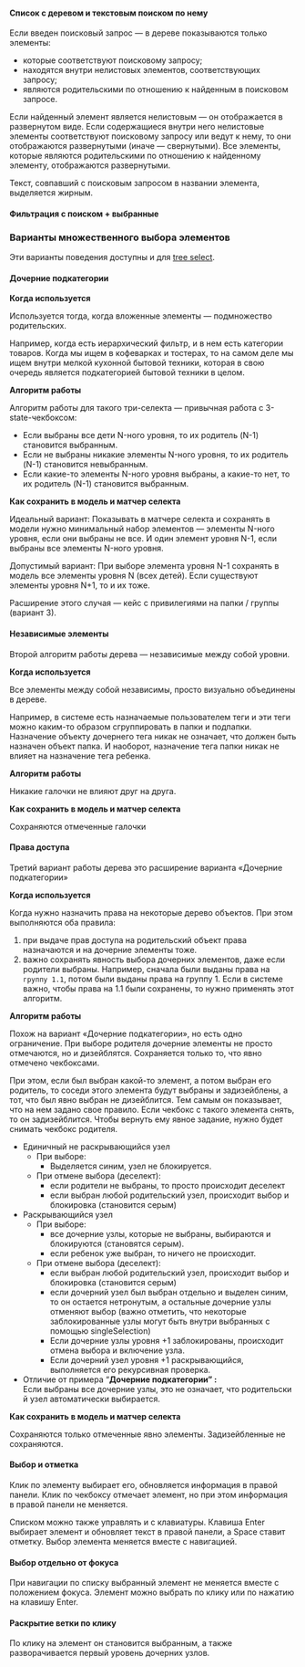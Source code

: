 #### Список с деревом и текстовым поиском по нему

Если введен поисковый запрос — в дереве показываются только элементы:

- которые соответствуют поисковому запросу;
- находятся внутри нелистовых элементов, соответствующих запросу;
- являются родительскими по отношению к найденным в поисковом запросе.

Если найденный элемент является нелистовым — он отображается в развернутом виде. Если содержащиеся внутри него нелистовые элементы соответствуют поисковому запросу или ведут к нему, то они отображаются развернутыми (иначе — свернутыми). Все элементы, которые являются родительскими по отношению к найденному элементу, отображаются развернутыми.

Текст, совпавший с поисковым запросом в названии элемента, выделяется жирным.

<!-- example(tree-custom-filtering) -->

#### Фильтрация с поиском + выбранные

<!-- example(tree-checked-filtering) -->

### Варианты множественного выбора элементов

Эти варианты поведения доступны и для [tree select](/ru/components/tree-select).

#### Дочерние подкатегории

**Когда используется**

Используется тогда, когда вложенные элементы — подмножество родительских.

Например, когда есть иерархический фильтр, и в нем есть категории товаров. Когда мы ищем в кофеварках и тостерах, то на самом деле мы ищем внутри мелкой кухонной бытовой техники, которая в свою очередь является подкатегорией бытовой техники в целом.

**Алгоритм работы**

<!-- cspell:ignore -ного -->

Алгоритм работы для такого три-селекта — привычная работа с 3-state-чекбоксом:

- Если выбраны все дети N-ного уровня, то их родитель (N-1) становится выбранным.
- Если не выбраны никакие элементы N-ного уровня, то их родитель (N-1) становится невыбранным.
- Если какие-то элементы N-ного уровня выбраны, а какие-то нет, то их родитель (N-1) становится выбранным.

**Как сохранить в модель и матчер селекта**

Идеальный вариант: Показывать в матчере селекта и сохранять в модели нужно минимальный набор элементов — элементы N-ного уровня, если они выбраны не все. И один элемент уровня N-1, если выбраны все элементы N-ного уровня.

Допустимый вариант: При выборе элемента уровня N-1 сохранять в модель все элементы уровня N (всех детей). Если существуют элементы уровня N+1, то и их тоже.

Расширение этого случая — кейс с привилегиями на папки / группы (вариант 3).

<!-- example(tree-descendants-subcategories) -->

#### Независимые элементы

Второй алгоритм работы дерева — независимые между собой уровни.

**Когда используется**

Все элементы между собой независимы, просто визуально объединены в дереве.

Например, в системе есть назначаемые пользователем теги и эти теги можно каким-то образом сгруппировать в папки и подпапки. Назначение объекту дочернего тега никак не означает, что должен быть назначен объект папка. И наоборот, назначение тега папки никак не влияет на назначение тега ребенка.

**Алгоритм работы**

Никакие галочки не влияют друг на друга.

**Как сохранить в модель и матчер селекта**

Сохраняются отмеченные галочки

<!-- example(tree-multiple-checkbox) -->

#### Права доступа

Третий вариант работы дерева это расширение варианта «Дочерние подкатегории»

**Когда используется**

Когда нужно назначить права на некоторые дерево объектов. При этом выполняются оба правила:

1. при выдаче прав доступа на родительский объект права назначаются и на дочерние элементы тоже.
2. важно сохранять явность выбора дочерних элементов, даже если родители выбраны. Например, сначала были выданы права на `группу 1.1`, потом были выданы права на группу 1. Если в системе важно, чтобы права на 1.1 были сохранены, то нужно применять этот алгоритм.

**Алгоритм работы**

Похож на вариант «Дочерние подкатегории», но есть одно ограничение.
При выборе родителя дочерние элементы не просто отмечаются, но и дизейблятся.
Сохраняется только то, что явно отмечено чекбоксами.

При этом, если был выбран какой-то элемент, а потом выбран его родитель, то соседи этого элемента будут выбраны и задизейблены, а тот, что был явно выбран не дизейблится. Тем самым он показывает, что на нем задано свое правило.
Если чекбокс с такого элемента снять, то он задизейблится. Чтобы вернуть ему явное задание, нужно будет снимать чекбокс родителя.

- Единичный не раскрывающийся узел
    - При выборе:
        - Выделяется синим, узел не блокируется.
    - При отмене выбора (деселект):
        - если родители не выбраны, то просто происходит деселект
        - если выбран любой родительский узел, происходит выбор и блокировка (становится серым)
- Раскрывающийся узел
    - При выборе:
        - все дочерние узлы, которые не выбраны, выбираются и блокируются (становятся серым).
        - если ребенок уже выбран, то ничего не происходит.
    - При отмене выбора (деселект):
        - если выбран любой родительский узел, происходит выбор и блокировка (становится серым)
        - если дочерний узел был выбран отдельно и выделен синим, то он остается нетронутым, а остальные дочерние узлы отменяют выбор (важно отметить, что некоторые заблокированные узлы могут быть внутри выбранных с помощью singleSelection)
        - Если дочерние узлы уровня +1 заблокированы, происходит отмена выбора и включение узла.
        - Если дочерний узел уровня +1 раскрывающийся, выполняется его рекурсивная проверка.
- Отличие от примера “**Дочерние подкатегории” :** Если выбраны все дочерние узлы, это не означает, что родительский узел автоматически выбирается.

**Как сохранить в модель и матчер селекта**

Сохраняются только отмеченные явно элементы. Задизейбленные не сохраняются.

<!-- example(tree-access-rights) -->

#### Выбор и отметка

Клик по элементу выбирает его, обновляется информация в правой панели. Клик по чекбоксу отмечает элемент, но при этом информация в правой панели не меняется.

Списком можно также управлять и с клавиатуры. Клавиша Enter выбирает элемент и обновляет текст в правой панели, а Space ставит отметку. Выбор элемента меняется вместе с навигацией.

<!-- example(tree-select-and-mark) -->

#### Выбор отдельно от фокуса

При навигации по списку выбранный элемент не меняется вместе с положением фокуса. Элемент можно выбрать по клику или по нажатию на клавишу Enter.

<!-- example(tree-selection-separate-from-focus) -->

#### Раскрытие ветки по клику

По клику на элемент он становится выбранным, а также разворачивается первый уровень дочерних узлов.

<!-- example(tree-toggle-on-click) -->
